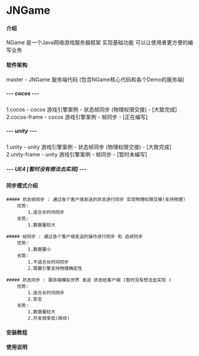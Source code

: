 # JNGame

#### 介绍
NGame 是一个Java网络游戏服务器框架 实现基础功能 可以让使用者更方便的编写业务 

#### 软件架构
master - JNGame 服务端代码 (包含NGame核心代码和各个Demo的服务端)

##### --- cocos ---
1.cocos - cocos 游戏引擎案例 - 状态帧同步 (物理权限交接) - [大致完成]  
2.cocos-frame - cocos 游戏引擎案例 - 帧同步 - [正在编写]

##### --- unity ---
1.unity - unity 游戏引擎案例 - 状态帧同步 (物理权限交接) - [大致完成]  
2.unity-frame - unity 游戏引擎案例 - 帧同步 - [暂时未编写]

##### --- UE4 [暂时没有想法去实现] ---

#### 同步模式介绍
    ##### 状态帧同步 : 通过各个客户端发送的状态进行同步 实现物理权限交接(支持物理)
        优势:
            1.适合长时间同步
        劣势:
            1.数据量较大

    ##### 帧同步 : 通过各个客户端发送的操作进行同步 和 追帧同步
        优势:
            1.数据量小
        劣势:
            1.不适合长时间同步
            2.需要引擎支持物理确定性

    ##### 状态同步 : 服务端模拟世界 发送 状态给客户端 (暂时没有想法去实现 )
        优势:
            1.适合长时间同步
            2.安全
        劣势:
            1.数据量较大
            2.开发效率低(麻烦)

#### 安装教程

#### 使用说明
